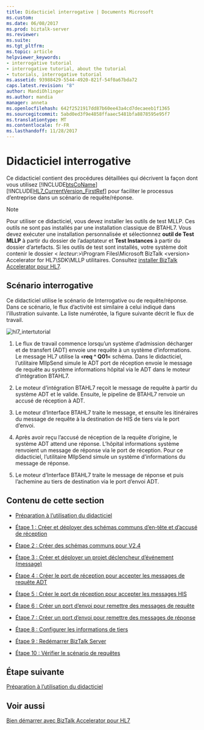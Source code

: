 ```yaml
---
title: Didacticiel interrogative | Documents Microsoft
ms.custom: 
ms.date: 06/08/2017
ms.prod: biztalk-server
ms.reviewer: 
ms.suite: 
ms.tgt_pltfrm: 
ms.topic: article
helpviewer_keywords:
- interrogative tutorial
- interrogative tutorial, about the tutorial
- tutorials, interrogative tutorial
ms.assetid: 93988429-5544-4920-821f-54f0a67bda72
caps.latest.revision: "8"
author: MandiOhlinger
ms.author: mandia
manager: anneta
ms.openlocfilehash: 642f2521917dd87b60ee43a4cd7decaeeb1f1365
ms.sourcegitcommit: 5abd0ed3f9e4858ffaaec5481bfa8878595e95f7
ms.translationtype: MT
ms.contentlocale: fr-FR
ms.lasthandoff: 11/28/2017
---
```

# <a name="interrogative-tutorial"></a>Didacticiel interrogative
Ce didacticiel contient des procédures détaillées qui décrivent la façon dont vous utilisez [!INCLUDE[btsCoName](../../includes/btsconame-md.md)] [!INCLUDE[HL7_CurrentVersion_FirstRef](../../includes/hl7-currentversion-firstref-md.md)] pour faciliter le processus d’entreprise dans un scénario de requête/réponse.  
  
> [!NOTE]
>  Pour utiliser ce didacticiel, vous devez installer les outils de test MLLP. Ces outils ne sont pas installés par une installation classique de BTAHL7. Vous devez exécuter une installation personnalisée et sélectionnez **outil de Test MLLP** à partir du dossier de l’adaptateur et **Test Instances** à partir du dossier d’artefacts. Si les outils de test sont installés, votre système doit contenir le dossier \< *lecteur*:\>\Program Files\Microsoft BizTalk \<version\> Accelerator for HL7\SDK\MLLP utilitaires. Consultez [installer BizTalk Accelerator pour HL7](../../adapters-and-accelerators/accelerator-hl7/install-biztalk-accelerator-for-hl7.md).  
  
## <a name="interrogative-scenario"></a>Scénario interrogative  
 Ce didacticiel utilise le scénario de Interrogative ou de requête/réponse. Dans ce scénario, le flux d’activité est similaire à celui indiqué dans l’illustration suivante. La liste numérotée, la figure suivante décrit le flux de travail.  
  
 ![](../../adapters-and-accelerators/accelerator-hl7/media/hl7-intertutorial.gif "hl7_intertutorial")  
  
1.  Le flux de travail commence lorsqu’un système d’admission décharger et de transfert (ADT) envoie une requête à un système d’informations. Le message HL7 utilise la «**req ^ Q01**« schéma. Dans le didacticiel, l’utilitaire MllpSend simule le ADT port de réception envoie le message de requête au système informations hôpital via le ADT dans le moteur d’intégration BTAHL7.  
  
2.  Le moteur d’intégration BTAHL7 reçoit le message de requête à partir du système ADT et le valide. Ensuite, le pipeline de BTAHL7 renvoie un accusé de réception à ADT.  
  
3.  Le moteur d’Interface BTAHL7 traite le message, et ensuite les itinéraires du message de requête à la destination de HIS de tiers via le port d’envoi.  
  
4.  Après avoir reçu l’accusé de réception de la requête d’origine, le système ADT attend une réponse. L’hôpital informations système renvoient un message de réponse via le port de réception. Pour ce didacticiel, l’utilitaire MllpSend simule un système d’informations du message de réponse.  
  
5.  Le moteur d’Interface BTAHL7 traite le message de réponse et puis l’achemine au tiers de destination via le port d’envoi ADT.  
  
## <a name="in-this-section"></a>Contenu de cette section  
  
-   [Préparation à l’utilisation du didacticiel](../../adapters-and-accelerators/accelerator-hl7/preparing-to-use-the-tutorial-hl7-main.md)  
  
-   [Étape 1 : Créer et déployer des schémas communs d’en-tête et d’accusé de réception](../../adapters-and-accelerators/accelerator-hl7/step-1-create-and-deploy-common-header-and-acknowledgment-schemas.md)  
  
-   [Étape 2 : Créer des schémas communs pour V2.4](../../adapters-and-accelerators/accelerator-hl7/step-2-create-common-schemas-for-v2-4.md)  
  
-   [Étape 3 : Créer et déployer un projet déclencheur d’événement (message)](../../adapters-and-accelerators/accelerator-hl7/step-3-create-and-deploy-a-trigger-event-message-project-hl7-main.md)  
  
-   [Étape 4 : Créer le port de réception pour accepter les messages de requête ADT](../../adapters-and-accelerators/accelerator-hl7/step-4-create-the-receive-port-for-accepting-adt-query-messages.md)  
  
-   [Étape 5 : Créer le port de réception pour accepter les messages HIS](../../adapters-and-accelerators/accelerator-hl7/step-5-create-the-receive-port-for-accepting-his-messages.md)  
  
-   [Étape 6 : Créer un port d’envoi pour remettre des messages de requête](../../adapters-and-accelerators/accelerator-hl7/step-6-create-a-send-port-to-deliver-query-messages.md)  
  
-   [Étape 7 : Créer un port d’envoi pour remettre des messages de réponse](../../adapters-and-accelerators/accelerator-hl7/step-7-create-a-send-port-to-deliver-response-messages.md)  
  
-   [Étape 8 : Configurer les informations de tiers](../../adapters-and-accelerators/accelerator-hl7/step-8-configure-party-information-hl7-main.md)  
  
-   [Étape 9 : Redémarrer BizTalk Server](../../adapters-and-accelerators/accelerator-hl7/step-9-restart-biztalk-server-hl7-main.md)  
  
-   [Étape 10 : Vérifier le scénario de requêtes](../../adapters-and-accelerators/accelerator-hl7/step-10-verify-the-interrogative-scenario.md)  

## <a name="next-step"></a>Étape suivante  
 [Préparation à l’utilisation du didacticiel](../../adapters-and-accelerators/accelerator-hl7/preparing-to-use-the-tutorial-hl7-main.md)
  
## <a name="see-also"></a>Voir aussi  
[Bien démarrer avec BizTalk Accelerator pour HL7](../../adapters-and-accelerators/accelerator-hl7/get-started-with-the-biztalk-accelerator-for-hl7.md)